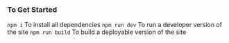 

### To Get Started

`npm i` To install all dependencies
`npm run dev` To run a developer version of the site
`npm run build` To build a deployable version of the site
